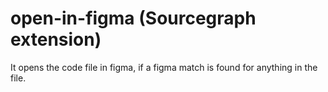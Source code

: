 # open-in-figma (Sourcegraph extension)

It opens the code file in figma, if a figma match is found for anything in the file.
